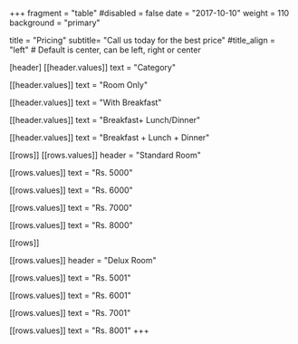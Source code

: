 +++
fragment = "table"
#disabled = false
date = "2017-10-10"
weight = 110
background = "primary"

title = "Pricing"
subtitle= "Call us today for the best price"
#title_align = "left" # Default is center, can be left, right or center

[header]
  [[header.values]]
    text = "Category"

  [[header.values]]
    text = "Room Only"

  [[header.values]]
    text = "With Breakfast"

  [[header.values]]
    text = "Breakfast+ Lunch/Dinner"

  [[header.values]]
    text = "Breakfast + Lunch + Dinner"


[[rows]]
  [[rows.values]]
    header = "Standard Room"

  [[rows.values]]
    text = "Rs. 5000"

  [[rows.values]]
    text = "Rs. 6000"

  [[rows.values]]
    text = "Rs. 7000"

  [[rows.values]]
    text = "Rs. 8000"

[[rows]]

[[rows.values]]
    header = "Delux Room"

  [[rows.values]]
    text = "Rs. 5001"

  [[rows.values]]
    text = "Rs. 6001"

  [[rows.values]]
    text = "Rs. 7001"

  [[rows.values]]
    text = "Rs. 8001"
+++
